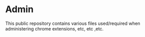 # Admin
This public repository contains various files used/required when administering chrome extensions, etc, etc ,etc.

